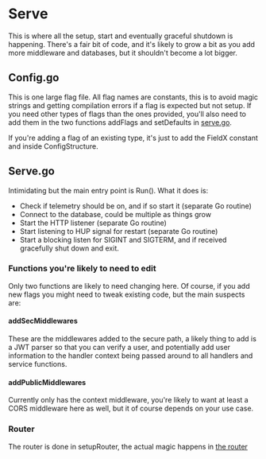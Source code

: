 # Serve

This is where all the setup, start and eventually graceful shutdown is happening. There's a fair bit of code, and it's likely to grow a bit as you add more middleware and databases, but it shouldn't become a lot bigger.

## Config.go

This is one large flag file. All flag names are constants, this is to avoid magic strings and getting compilation errors if a flag is expected but not setup. If you need other types of flags than the ones provided, you'll also need to add them in the two functions addFlags and setDefaults in [serve.go](../serve.go).

If you're adding a flag of an existing type, it's just to add the FieldX constant and inside ConfigStructure. 

## Serve.go

Intimidating but the main entry point is Run(). What it does is:
 - Check if telemetry should be on, and if so start it (separate Go routine)
 - Connect to the database, could be multiple as things grow
 - Start the HTTP listener (separate Go routine)
 - Start listening to HUP signal for restart (separate Go routine)
 - Start a blocking listen for SIGINT and SIGTERM, and if received gracefully shut down and exit.
 
### Functions you're likely to need to edit

Only two functions are likely to need changing here. Of course, if you add new flags you might need to tweak existing code, but the main suspects are:

#### addSecMiddlewares

These are the middlewares added to the secure path, a likely thing to add is a JWT parser so that you can verify a user, and potentially add user information to the handler context being passed around to all handlers and service functions. 

#### addPublicMiddlewares

Currently only has the context middleware, you're likely to want at least a CORS middleware here as well, but it of course depends on your use case.


### Router

The router is done in setupRouter, the actual magic happens in [the router](../../server/router/README.md)
